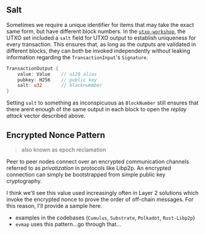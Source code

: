 ## Salt

Sometimes we require a unique identifier for items that may take the exact same form, but have
different block numbers. In the [`utxo-workshop`](https://github.com/nczhu/utxo-workshop), the UTXO
set included a `salt` field for UTXO output to establish uniqueness for every transaction. This
ensures that, as long as the outputs are validated in different blocks, they can both be invoked
independently without leaking information regarding the `TransactionInput`'s `Signature`.

```rust
TransactionOutput {
    value: Value    // u128 alias
    pubkey: H256    // public key
    salt: u32       // blocknummber
}
```

Setting `salt` to something as inconspicuous as `BlockNumber` still ensures that there arent enough
of the same output in each block to open the _replay attack_ vector described above.

## Encrypted Nonce Pattern

> also known as epoch reclamation

Peer to peer nodes connect over an encrypted communication channels referred to as _privatization_
in protocols like Libp2p. An encrypted connection can simply be bootstrapped from simple public key
cryptography.

I think we'll see this value used increasingly often in Layer 2 solutions which invoke the encrypted
nonce to prove the order of off-chain messages. For this reason, I'll provide a sample here.

-   examples in the codebases (`Cumulus`, `Substrate`, `Polkadot`, `Rust-Libp2p`)
-   `evmap` uses this pattern...go through that...
